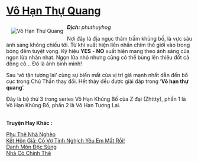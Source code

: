 <a href="https://utruyen.com/vo-han-thu-quang/16210/" title="Vô Hạn Thự Quang"><h1>Vô Hạn Thự Quang</h1></a><div style="display:table"><img align="right" style="float: left; padding: 10px;" src="https://utruyen.com/images/story/200x260/vo-han-thu-quang.jpg" alt="Vô Hạn Thự Quang"><b><i>Dịch:</i></b><i> phuthuyhog</i><p></p>Nơi đây là địa ngục thâm trầm khủng bố, là vực sâu ánh sáng không chiếu tới. Từ khi xuất hiện liền nhấn chìm thế giới vào trong bóng đêm tuyệt vọng. Ký hiệu <b>YES</b> - <b>NO</b> xuất hiện mang theo ánh sáng của ngọn lửa nhàn nhạt. Ngọn lửa nhỏ nhưng cũng có thể bùng lên thiêu đốt cả đồng cỏ… Đó là ánh bình minh!<p></p>Sau ‘vô tận tương lai’ cùng sự biến mất của vị trí giả mạnh nhất dẫn đến bố cục trong Chủ Thần thay đổi. Hết thảy đều được giải đáp trong ‘<b>Vô hạn thự quang</b>’.​<p></p>Đây là bộ thứ 3 trong series Vô Hạn Khủng Bố của Z đại (Zhttty), phần 1 là Vô Hạn Khủng Bố, phần 2 là Vô Hạn Tương Lai.</div><p><br><b>Truyện Hay Khác :</b></p><a href="https://utruyen.com/phu-the-nha-ngheo/19065/" alt="Phu Thê Nhà Nghèo">Phu Thê Nhà Nghèo</a><br/><a href="https://truyenngontinhay.wordpress.com/2019/10/03/ket-hon-gia-co-vo-tinh-nghich-yeu-em-mat-roi/" alt="Kết Hôn Giả: Cô Vợ Tinh Nghịch Yêu Em Mất Rồi!">Kết Hôn Giả: Cô Vợ Tinh Nghịch Yêu Em Mất Rồi!</a><br/><a href="https://github.com/quanluxury/truyenhot/tree/master/truyenhay/17063/" alt="Danh Môn Độc Sủng">Danh Môn Độc Sủng</a><br/><a href="https://truyenngontinhay.wordpress.com/2019/10/03/nha-co-chinh-the/" alt="Nhà Có Chính Thê">Nhà Có Chính Thê</a><br/>